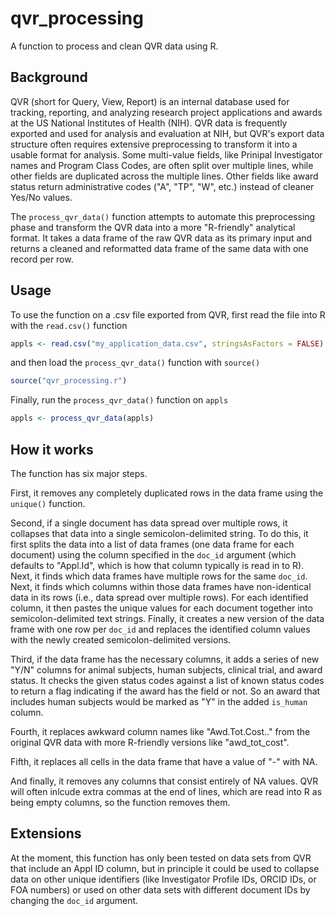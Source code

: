 # qvr_processing
A function to process and clean QVR data using R.

## Background
QVR (short for Query, View, Report) is an internal database used for tracking, reporting, and analyzing research project applications and awards at the US National Institutes of Health (NIH). QVR data is frequently exported and used for analysis and evaluation at NIH, but QVR's export data structure often requires extensive preprocessing to transform it into a usable format for analysis. Some multi-value fields, like Prinipal Investigator names and Program Class Codes, are often split over multiple lines, while other fields are duplicated across the multiple lines. Other fields like award status return administrative codes ("A", "TP", "W", etc.) instead of cleaner Yes/No values.

The `process_qvr_data()` function attempts to automate this preprocessing phase and transform the QVR data into a more "R-friendly" analytical format. It takes a data frame of the raw QVR data as its primary input and returns a cleaned and reformatted data frame of the same data with one record per row. 

## Usage
To use the function on a .csv file exported from QVR, first read the file into R with the `read.csv()` function

```r
appls <- read.csv("my_application_data.csv", stringsAsFactors = FALSE)
```

and then load the `process_qvr_data()` function with `source()`

```r
source("qvr_processing.r")
```

Finally, run the `process_qvr_data()` function on `appls`

```r
appls <- process_qvr_data(appls)
```

## How it works
The function has six major steps. 

First, it removes any completely duplicated rows in the data frame using the `unique()` function. 

Second, if a single document has data spread over multiple rows, it collapses that data into a single semicolon-delimited string. To do this, it first splits the data into a list of data frames (one data frame for each document) using the column specified in the `doc_id` argument (which defaults to "Appl.Id", which is how that column typically is read in to R). Next, it finds which data frames have multiple rows for the same `doc_id`. Next, it finds which columns within those data frames  have non-identical data in its rows (i.e., data spread over multiple rows). For each identified column, it then pastes the unique values for each document together into semicolon-delimited text strings. Finally, it creates a new version of the data frame with one row per `doc_id` and replaces the identified column values with the newly created semicolon-delimited versions.

Third, if the data frame has the necessary columns, it adds a series of new "Y/N" columns for animal subjects, human subjects, clinical trial, and award status. It checks the given status codes against a list of known status codes to return a flag indicating if the award has the field or not. So an award that includes human subjects would be marked as "Y" in the added `is_human` column. 

Fourth, it replaces awkward column names like "Awd.Tot.Cost.." from the original QVR data with more R-friendly versions like "awd_tot_cost". 

Fifth, it replaces all cells in the data frame that have a value of "-" with NA. 

And finally, it removes any columns that consist entirely of NA values. QVR will often inlcude extra commas at the end of lines, which are read into R as being empty columns, so the function removes them.

## Extensions
At the moment, this function has only been tested on data sets from QVR that include an Appl ID column, but in principle it could be used to collapse data on other unique identifiers (like Investigator Profile IDs, ORCID IDs, or FOA numbers) or used on other data sets with different document IDs by changing the `doc_id` argument. 
